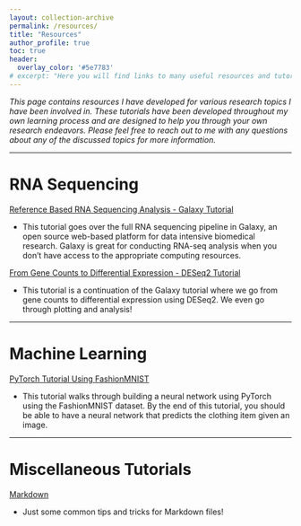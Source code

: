 ```yaml
---
layout: collection-archive
permalink: /resources/
title: "Resources"
author_profile: true
toc: true
header:
  overlay_color: '#5e7783'
# excerpt: "Here you will find links to many useful resources and tutorials I have developed! Many of these resources are developed from my own notes and journey through the learning process."
---
```


_This page contains resources I have developed for various research topics I have been involved in. These tutorials have been developed throughout my own learning process and are designed to help you through your own research endeavors. Please feel free to reach out to me with any questions about any of the discussed topics for more information._

<hr>

# RNA Sequencing

[Reference Based RNA Sequencing Analysis - Galaxy Tutorial](/posts/2023/05/galaxy-tutorial)
- This tutorial goes over the full RNA sequencing pipeline in Galaxy, an open source 
web-based platform for data intensive biomedical research. Galaxy is great for 
conducting RNA-seq analysis when you don’t have access to the appropriate computing resources.

[From Gene Counts to Differential Expression - DESeq2 Tutorial](/posts/2023/05/deseq2-tutorial)
- This tutorial is a continuation of the Galaxy tutorial where we go from gene counts to 
differential expression using DESeq2. We even go through plotting and analysis!

<hr>

# Machine Learning

[PyTorch Tutorial Using FashionMNIST](/fashion-mnist/PytorchFashionMNIST.html)
- This tutorial walks through building a neural network using PyTorch using the FashionMNIST dataset. By the end of this tutorial, you should be able to have a neural network that predicts the clothing item given an image. 

<hr>

# Miscellaneous Tutorials

[Markdown](/posts/2023/05/markdown)
- Just some common tips and tricks for Markdown files!